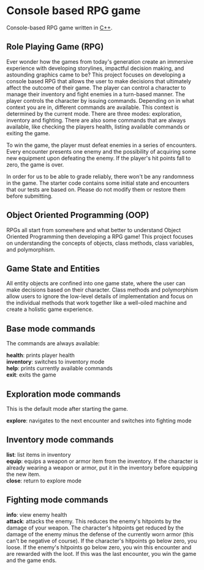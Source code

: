 # Console based RPG game
Console-based RPG game written in [C++](https://www.cplusplus.com/).


## Role Playing Game (RPG)
Ever wonder how the games from today's generation create an immersive experience with developing storylines, impactful decision making, and astounding graphics came to be? This project focuses on developing a console based RPG that allows the user to make decisions that ultimately affect the outcome of their game. The player can control a character to manage their inventory and fight enemies in a turn-based manner. The player controls the character by issuing commands. Depending on in what context you are in, different commands are available. This context is determined by the current mode. There are three modes: exploration, inventory and fighting. There are also some commands that are always available, like checking the players health, listing available commands or exiting the game.

To win the game, the player must defeat enemies in a series of encounters. Every encounter presents one enemy and the possibility of acquiring some new equipment upon defeating the enemy. If the player's hit points fall to zero, the game is over.

In order for us to be able to grade reliably, there won't be any randomness in the game. The starter code contains some initial state and encounters that our tests are based on. Please do not modify them or restore them before submitting.

## Object Oriented Programming (OOP)
RPGs all start from somewhere and what better to understand Object Oriented Programming then developing a RPG game! This project focuses on understanding the concepts of objects, class methods, class variables, and polymorphism. 

## Game State and Entities
All entity objects are confined into one game state, where the user can make decisions based on their character. Class methods and polymorphism allow users to ignore the low-level details of implementation and focus on the individual methods that work together like a well-oiled machine and create a holistic game experience.

## Base mode commands
The commands are always available:

**health**: prints player health<br />
**inventory**: switches to inventory mode<br />
**help**: prints currently available commands<br />
**exit**: exits the game

## Exploration mode commands
This is the default mode after starting the game.

**explore**: navigates to the next encounter and switches into fighting mode

## Inventory mode commands
**list**: list items in inventory<br />
**equip**: equips a weapon or armor item from the inventory. If the character is already wearing a weapon or armor, put it in the inventory before equipping the new item.<br />
**close**: return to explore mode<br />

## Fighting mode commands
**info**: view enemy health<br />
**attack**: attacks the enemy. This reduces the enemy's hitpoints by the damage of your weapon. The character's hitpoints get reduced by the damage of the enemy minus the defense of the currently worn armor (this can't be negative of course). If the character's hitpoints go below zero, you loose. If the enemy's hitpoints go below zero, you win this encounter and are rewarded with the loot. If this was the last encounter, you win the game and the game ends.
